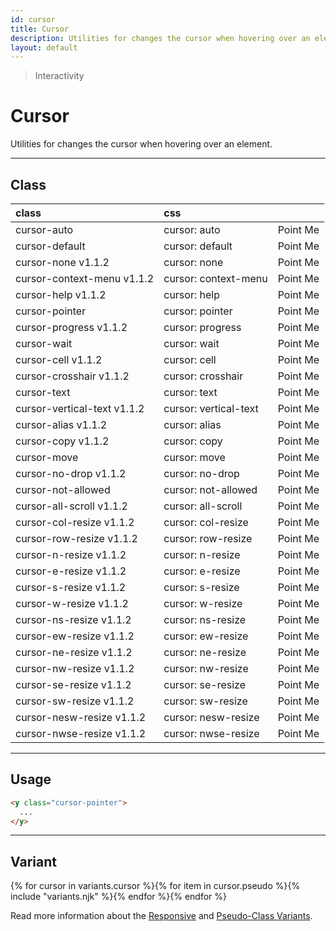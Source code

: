 ```yaml
---
id: cursor
title: Cursor
description: Utilities for changes the cursor when hovering over an element.
layout: default
---
```


> Interactivity

# Cursor

Utilities for changes the cursor when hovering over an element.

---

## Class

| <span class="px-3 py-1 text-white (dark)text-charcoal-100 bg-charcoal-100 (dark)bg-gray-600 rounded-full">class</span> | <span class="px-3 py-1 text-white (dark)text-charcoal-100 bg-charcoal-100 (dark)bg-gray-600 rounded-full">css</span> | |
|:--|:--|:-:|
| cursor-auto | cursor: auto | <y class="w-24 px-2 py-1 text-gray-600 text-xs text-center uppercase font-semibold bg-white border border-gray-200 rounded cursor-auto">Point Me</y> |
| cursor-default | cursor: default | <y class="w-24 px-2 py-1 text-gray-600 text-xs text-center uppercase font-semibold bg-white border border-gray-200 rounded cursor-default">Point Me</y> |
| cursor-none <span class="ml-1 px-2 py-1 text-sm text-gray-600 (dark)text-charcoal-100 bg-gray-300 (dark)bg-gray-600">v1.1.2</span> | cursor: none | <y class="w-24 px-2 py-1 text-gray-600 text-xs text-center uppercase font-semibold bg-white border border-gray-200 rounded cursor-none">Point Me</y> |
| cursor-context-menu <span class="ml-1 px-2 py-1 text-sm text-gray-600 (dark)text-charcoal-100 bg-gray-300 (dark)bg-gray-600">v1.1.2</span> | cursor: context-menu | <y class="w-24 px-2 py-1 text-gray-600 text-xs text-center uppercase font-semibold bg-white border border-gray-200 rounded cursor-content-menu">Point Me</y> |
| cursor-help <span class="ml-1 px-2 py-1 text-sm text-gray-600 (dark)text-charcoal-100 bg-gray-300 (dark)bg-gray-600">v1.1.2</span> | cursor: help | <y class="w-24 px-2 py-1 text-gray-600 text-xs text-center uppercase font-semibold bg-white border border-gray-200 rounded cursor-help">Point Me</y> |
| cursor-pointer | cursor: pointer | <y class="w-24 px-2 py-1 text-gray-600 text-xs text-center uppercase font-semibold bg-white border border-gray-200 rounded cursor-pointer">Point Me</y> |
| cursor-progress <span class="ml-1 px-2 py-1 text-sm text-gray-600 (dark)text-charcoal-100 bg-gray-300 (dark)bg-gray-600">v1.1.2</span> | cursor: progress | <y class="w-24 px-2 py-1 text-gray-600 text-xs text-center uppercase font-semibold bg-white border border-gray-200 rounded cursor-progress">Point Me</y> |
| cursor-wait | cursor: wait | <y class="w-24 px-2 py-1 text-gray-600 text-xs text-center uppercase font-semibold bg-white border border-gray-200 rounded cursor-wait">Point Me</y> |
| cursor-cell <span class="ml-1 px-2 py-1 text-sm text-gray-600 (dark)text-charcoal-100 bg-gray-300 (dark)bg-gray-600">v1.1.2</span> | cursor: cell | <y class="w-24 px-2 py-1 text-gray-600 text-xs text-center uppercase font-semibold bg-white border border-gray-200 rounded cursor-cell">Point Me</y> |
| cursor-crosshair <span class="ml-1 px-2 py-1 text-sm text-gray-600 (dark)text-charcoal-100 bg-gray-300 (dark)bg-gray-600">v1.1.2</span> | cursor: crosshair | <y class="w-24 px-2 py-1 text-gray-600 text-xs text-center uppercase font-semibold bg-white border border-gray-200 rounded cursor-crosshair">Point Me</y> |
| cursor-text | cursor: text | <y class="w-24 px-2 py-1 text-gray-600 text-xs text-center uppercase font-semibold bg-white border border-gray-200 rounded cursor-text">Point Me</y> |
| cursor-vertical-text <span class="ml-1 px-2 py-1 text-sm text-gray-600 (dark)text-charcoal-100 bg-gray-300 (dark)bg-gray-600">v1.1.2</span> | cursor: vertical-text | <y class="w-24 px-2 py-1 text-gray-600 text-xs text-center uppercase font-semibold bg-white border border-gray-200 rounded cursor-vertical-text">Point Me</y> |
| cursor-alias <span class="ml-1 px-2 py-1 text-sm text-gray-600 (dark)text-charcoal-100 bg-gray-300 (dark)bg-gray-600">v1.1.2</span> | cursor: alias | <y class="w-24 px-2 py-1 text-gray-600 text-xs text-center uppercase font-semibold bg-white border border-gray-200 rounded cursor-alias">Point Me</y> |
| cursor-copy <span class="ml-1 px-2 py-1 text-sm text-gray-600 (dark)text-charcoal-100 bg-gray-300 (dark)bg-gray-600">v1.1.2</span> | cursor: copy | <y class="w-24 px-2 py-1 text-gray-600 text-xs text-center uppercase font-semibold bg-white border border-gray-200 rounded cursor-copy">Point Me</y> |
| cursor-move | cursor: move | <y class="w-24 px-2 py-1 text-gray-600 text-xs text-center uppercase font-semibold bg-white border border-gray-200 rounded cursor-move">Point Me</y> |
| cursor-no-drop <span class="ml-1 px-2 py-1 text-sm text-gray-600 (dark)text-charcoal-100 bg-gray-300 (dark)bg-gray-600">v1.1.2</span> | cursor: no-drop | <y class="w-24 px-2 py-1 text-gray-600 text-xs text-center uppercase font-semibold bg-white border border-gray-200 rounded cursor-no-drop">Point Me</y> |
| cursor-not-allowed | cursor: not-allowed | <y class="w-24 px-2 py-1 text-gray-600 text-xs text-center uppercase font-semibold bg-white border border-gray-200 rounded cursor-not-allowed">Point Me</y> |
| cursor-all-scroll <span class="ml-1 px-2 py-1 text-sm text-gray-600 (dark)text-charcoal-100 bg-gray-300 (dark)bg-gray-600">v1.1.2</span> | cursor: all-scroll | <y class="w-24 px-2 py-1 text-gray-600 text-xs text-center uppercase font-semibold bg-white border border-gray-200 rounded cursor-all-scroll">Point Me</y> |
| cursor-col-resize <span class="ml-1 px-2 py-1 text-sm text-gray-600 (dark)text-charcoal-100 bg-gray-300 (dark)bg-gray-600">v1.1.2</span> | cursor: col-resize | <y class="w-24 px-2 py-1 text-gray-600 text-xs text-center uppercase font-semibold bg-white border border-gray-200 rounded cursor-col-resize">Point Me</y> |
| cursor-row-resize <span class="ml-1 px-2 py-1 text-sm text-gray-600 (dark)text-charcoal-100 bg-gray-300 (dark)bg-gray-600">v1.1.2</span> | cursor: row-resize | <y class="w-24 px-2 py-1 text-gray-600 text-xs text-center uppercase font-semibold bg-white border border-gray-200 rounded cursor-row-resize">Point Me</y> |
| cursor-n-resize <span class="ml-1 px-2 py-1 text-sm text-gray-600 (dark)text-charcoal-100 bg-gray-300 (dark)bg-gray-600">v1.1.2</span> | cursor: n-resize | <y class="w-24 px-2 py-1 text-gray-600 text-xs text-center uppercase font-semibold bg-white border border-gray-200 rounded cursor-n-resize">Point Me</y> |
| cursor-e-resize <span class="ml-1 px-2 py-1 text-sm text-gray-600 (dark)text-charcoal-100 bg-gray-300 (dark)bg-gray-600">v1.1.2</span> | cursor: e-resize | <y class="w-24 px-2 py-1 text-gray-600 text-xs text-center uppercase font-semibold bg-white border border-gray-200 rounded cursor-e-resize">Point Me</y> |
| cursor-s-resize <span class="ml-1 px-2 py-1 text-sm text-gray-600 (dark)text-charcoal-100 bg-gray-300 (dark)bg-gray-600">v1.1.2</span> | cursor: s-resize | <y class="w-24 px-2 py-1 text-gray-600 text-xs text-center uppercase font-semibold bg-white border border-gray-200 rounded cursor-s-resize">Point Me</y> |
| cursor-w-resize <span class="ml-1 px-2 py-1 text-sm text-gray-600 (dark)text-charcoal-100 bg-gray-300 (dark)bg-gray-600">v1.1.2</span> | cursor: w-resize | <y class="w-24 px-2 py-1 text-gray-600 text-xs text-center uppercase font-semibold bg-white border border-gray-200 rounded cursor-w-resive">Point Me</y> |
| cursor-ns-resize <span class="ml-1 px-2 py-1 text-sm text-gray-600 (dark)text-charcoal-100 bg-gray-300 (dark)bg-gray-600">v1.1.2</span> | cursor: ns-resize | <y class="w-24 px-2 py-1 text-gray-600 text-xs text-center uppercase font-semibold bg-white border border-gray-200 rounded cursor-ns-resize">Point Me</y> |
| cursor-ew-resize <span class="ml-1 px-2 py-1 text-sm text-gray-600 (dark)text-charcoal-100 bg-gray-300 (dark)bg-gray-600">v1.1.2</span> | cursor: ew-resize | <y class="w-24 px-2 py-1 text-gray-600 text-xs text-center uppercase font-semibold bg-white border border-gray-200 rounded cursor-ew-resize">Point Me</y> |
| cursor-ne-resize <span class="ml-1 px-2 py-1 text-sm text-gray-600 (dark)text-charcoal-100 bg-gray-300 (dark)bg-gray-600">v1.1.2</span> | cursor: ne-resize | <y class="w-24 px-2 py-1 text-gray-600 text-xs text-center uppercase font-semibold bg-white border border-gray-200 rounded cursor-ne-resize">Point Me</y> |
| cursor-nw-resize <span class="ml-1 px-2 py-1 text-sm text-gray-600 (dark)text-charcoal-100 bg-gray-300 (dark)bg-gray-600">v1.1.2</span> | cursor: nw-resize | <y class="w-24 px-2 py-1 text-gray-600 text-xs text-center uppercase font-semibold bg-white border border-gray-200 rounded cursor-nw-resize">Point Me</y> |
| cursor-se-resize <span class="ml-1 px-2 py-1 text-sm text-gray-600 (dark)text-charcoal-100 bg-gray-300 (dark)bg-gray-600">v1.1.2</span> | cursor: se-resize | <y class="w-24 px-2 py-1 text-gray-600 text-xs text-center uppercase font-semibold bg-white border border-gray-200 rounded cursor-se-resize">Point Me</y> |
| cursor-sw-resize <span class="ml-1 px-2 py-1 text-sm text-gray-600 (dark)text-charcoal-100 bg-gray-300 (dark)bg-gray-600">v1.1.2</span> | cursor: sw-resize | <y class="w-24 px-2 py-1 text-gray-600 text-xs text-center uppercase font-semibold bg-white border border-gray-200 rounded cursor-sw-resize">Point Me</y> |
| cursor-nesw-resize <span class="ml-1 px-2 py-1 text-sm text-gray-600 (dark)text-charcoal-100 bg-gray-300 (dark)bg-gray-600">v1.1.2</span> | cursor: nesw-resize | <y class="w-24 px-2 py-1 text-gray-600 text-xs text-center uppercase font-semibold bg-white border border-gray-200 rounded cursor-nesw-resize">Point Me</y> |
| cursor-nwse-resize <span class="ml-1 px-2 py-1 text-sm text-gray-600 (dark)text-charcoal-100 bg-gray-300 (dark)bg-gray-600">v1.1.2</span> | cursor: nwse-resize | <y class="w-24 px-2 py-1 text-gray-600 text-xs text-center uppercase font-semibold bg-white border border-gray-200 rounded cursor-nwse-resize">Point Me</y> |

---

## Usage

```html
<y class="cursor-pointer">
  ...
</y>
```

---

## Variant

<y class="flex flex-gap-2 flex-wrap justify-start items-center">{% for cursor in variants.cursor %}{% for item in cursor.pseudo %}{% include "variants.njk" %}{% endfor %}{% endfor %}</y>

Read more information about the [Responsive](/responsive) and [Pseudo-Class Variants](/pseudo-class-variants/).

